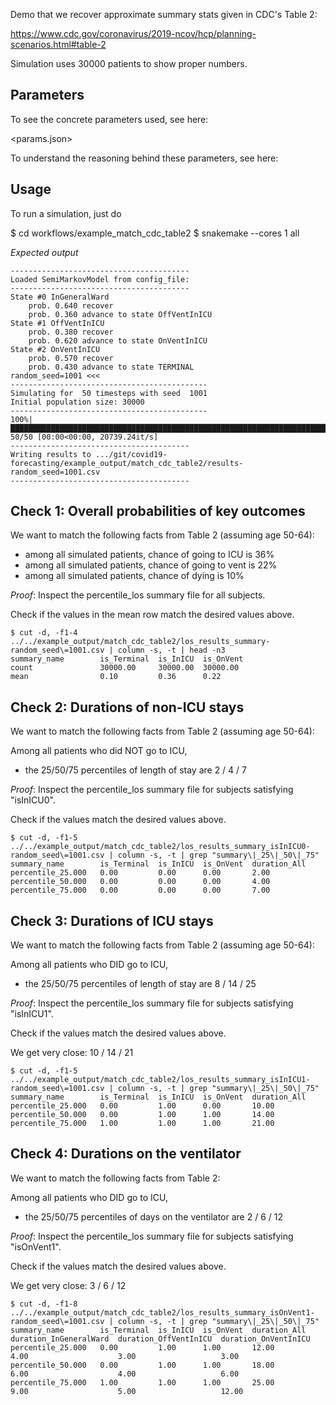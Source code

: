 Demo that we recover approximate summary stats given in CDC's Table 2:

<https://www.cdc.gov/coronavirus/2019-ncov/hcp/planning-scenarios.html#table-2>

Simulation uses 30000 patients to show proper numbers.


Parameters
----------

To see the concrete parameters used, see here:

<params.json>

To understand the reasoning behind these parameters, see here:



Usage
-----

To run a simulation, just do

$ cd workflows/example_match_cdc_table2
$ snakemake --cores 1 all

*Expected output*

```
----------------------------------------
Loaded SemiMarkovModel from config_file:
----------------------------------------
State #0 InGeneralWard
    prob. 0.640 recover
    prob. 0.360 advance to state OffVentInICU
State #1 OffVentInICU
    prob. 0.380 recover
    prob. 0.620 advance to state OnVentInICU
State #2 OnVentInICU
    prob. 0.570 recover
    prob. 0.430 advance to state TERMINAL
random_seed=1001 <<<
--------------------------------------------
Simulating for  50 timesteps with seed  1001
Initial population size: 30000
--------------------------------------------
100%|██████████████████████████████████████████████████████████████████████████████████████████████████████████████████████████████████████| 50/50 [00:00<00:00, 20739.24it/s]
----------------------------------------
Writing results to .../git/covid19-forecasting/example_output/match_cdc_table2/results-random_seed=1001.csv
----------------------------------------
```


Check 1: Overall probabilities of key outcomes
----------------------------------------------

We want to match the following facts from Table 2 (assuming age 50-64):

* among all simulated patients, chance of going to ICU is 36%
* among all simulated patients, chance of going to vent is 22%
* among all simulated patients, chance of dying is 10%

*Proof*: Inspect the percentile_los summary file for all subjects.

Check if the values in the mean row match the desired values above.

```
$ cut -d, -f1-4 ../../example_output/match_cdc_table2/los_results_summary-random_seed\=1001.csv | column -s, -t | head -n3
summary_name        is_Terminal  is_InICU  is_OnVent
count               30000.00     30000.00  30000.00
mean                0.10         0.36      0.22
```

Check 2: Durations of non-ICU stays
------------------------------------

We want to match the following facts from Table 2 (assuming age 50-64):

Among all patients who did NOT go to ICU,

* the 25/50/75 percentiles of length of stay are 2 / 4 / 7

*Proof*: Inspect the percentile_los summary file for subjects satisfying "isInICU0".

Check if the values match the desired values above.

```
$ cut -d, -f1-5 ../../example_output/match_cdc_table2/los_results_summary_isInICU0-random_seed\=1001.csv | column -s, -t | grep "summary\|_25\|_50\|_75"
summary_name        is_Terminal  is_InICU  is_OnVent  duration_All
percentile_25.000   0.00         0.00      0.00       2.00
percentile_50.000   0.00         0.00      0.00       4.00
percentile_75.000   0.00         0.00      0.00       7.00
```

Check 3: Durations of ICU stays
--------------------------------

We want to match the following facts from Table 2 (assuming age 50-64):

Among all patients who DID go to ICU,

* the 25/50/75 percentiles of length of stay are 8 / 14 / 25

*Proof*: Inspect the percentile_los summary file for subjects satisfying "isInICU1".

Check if the values match the desired values above.

We get very close:  10 / 14 / 21

```
$ cut -d, -f1-5 ../../example_output/match_cdc_table2/los_results_summary_isInICU1-random_seed\=1001.csv | column -s, -t | grep "summary\|_25\|_50\|_75"
summary_name        is_Terminal  is_InICU  is_OnVent  duration_All
percentile_25.000   0.00         1.00      0.00       10.00
percentile_50.000   0.00         1.00      1.00       14.00
percentile_75.000   1.00         1.00      1.00       21.00
```


Check 4: Durations on the ventilator
--------------------------------

We want to match the following facts from Table 2:

Among all patients who DID go to ICU,

* the 25/50/75 percentiles of days on the ventilator are 2 / 6 / 12

*Proof*: Inspect the percentile_los summary file for subjects satisfying "isOnVent1".

Check if the values match the desired values above.

We get very close:  3 / 6 / 12

```
$ cut -d, -f1-8 ../../example_output/match_cdc_table2/los_results_summary_isOnVent1-random_seed\=1001.csv | column -s, -t | grep "summary\|_25\|_50\|_75"
summary_name        is_Terminal  is_InICU  is_OnVent  duration_All  duration_InGeneralWard  duration_OffVentInICU  duration_OnVentInICU
percentile_25.000   0.00         1.00      1.00       12.00         4.00                    3.00                   3.00
percentile_50.000   0.00         1.00      1.00       18.00         6.00                    4.00                   6.00
percentile_75.000   1.00         1.00      1.00       25.00         9.00                    5.00                   12.00
```
